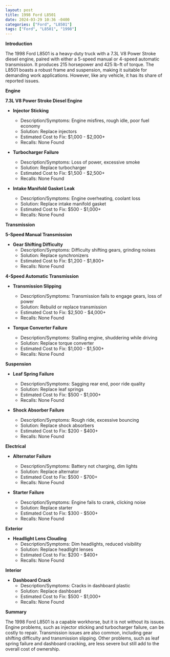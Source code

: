 ```yaml
---
layout: post
title: 1998 Ford L8501
date: 2024-03-29 10:36 -0400
categories: ["Ford", "L8501"]
tags: ["Ford", "L8501", "1998"]
---
```

**Introduction**

The 1998 Ford L8501 is a heavy-duty truck with a 7.3L V8 Power Stroke diesel engine, paired with either a 5-speed manual or 4-speed automatic transmission. It produces 215 horsepower and 425 lb-ft of torque. The L8501 boasts a robust frame and suspension, making it suitable for demanding work applications. However, like any vehicle, it has its share of reported issues.

**Engine**

**7.3L V8 Power Stroke Diesel Engine**

* **Injector Sticking**
    * Description/Symptoms: Engine misfires, rough idle, poor fuel economy
    * Solution: Replace injectors
    * Estimated Cost to Fix: $1,000 - $2,000+
    * Recalls: None Found

* **Turbocharger Failure**
    * Description/Symptoms: Loss of power, excessive smoke
    * Solution: Replace turbocharger
    * Estimated Cost to Fix: $1,500 - $2,500+
    * Recalls: None Found

* **Intake Manifold Gasket Leak**
    * Description/Symptoms: Engine overheating, coolant loss
    * Solution: Replace intake manifold gasket
    * Estimated Cost to Fix: $500 - $1,000+
    * Recalls: None Found

**Transmission**

**5-Speed Manual Transmission**

* **Gear Shifting Difficulty**
    * Description/Symptoms: Difficulty shifting gears, grinding noises
    * Solution: Replace synchronizers
    * Estimated Cost to Fix: $1,200 - $1,800+
    * Recalls: None Found

**4-Speed Automatic Transmission**

* **Transmission Slipping**
    * Description/Symptoms: Transmission fails to engage gears, loss of power
    * Solution: Rebuild or replace transmission
    * Estimated Cost to Fix: $2,500 - $4,000+
    * Recalls: None Found

* **Torque Converter Failure**
    * Description/Symptoms: Stalling engine, shuddering while driving
    * Solution: Replace torque converter
    * Estimated Cost to Fix: $1,000 - $1,500+
    * Recalls: None Found

**Suspension**

* **Leaf Spring Failure**
    * Description/Symptoms: Sagging rear end, poor ride quality
    * Solution: Replace leaf springs
    * Estimated Cost to Fix: $500 - $1,000+
    * Recalls: None Found

* **Shock Absorber Failure**
    * Description/Symptoms: Rough ride, excessive bouncing
    * Solution: Replace shock absorbers
    * Estimated Cost to Fix: $200 - $400+
    * Recalls: None Found

**Electrical**

* **Alternator Failure**
    * Description/Symptoms: Battery not charging, dim lights
    * Solution: Replace alternator
    * Estimated Cost to Fix: $500 - $700+
    * Recalls: None Found

* **Starter Failure**
    * Description/Symptoms: Engine fails to crank, clicking noise
    * Solution: Replace starter
    * Estimated Cost to Fix: $300 - $500+
    * Recalls: None Found

**Exterior**

* **Headlight Lens Clouding**
    * Description/Symptoms: Dim headlights, reduced visibility
    * Solution: Replace headlight lenses
    * Estimated Cost to Fix: $200 - $400+
    * Recalls: None Found

**Interior**

* **Dashboard Crack**
    * Description/Symptoms: Cracks in dashboard plastic
    * Solution: Replace dashboard
    * Estimated Cost to Fix: $500 - $1,000+
    * Recalls: None Found

**Summary**

The 1998 Ford L8501 is a capable workhorse, but it is not without its issues. Engine problems, such as injector sticking and turbocharger failure, can be costly to repair. Transmission issues are also common, including gear shifting difficulty and transmission slipping. Other problems, such as leaf spring failure and dashboard cracking, are less severe but still add to the overall cost of ownership.
